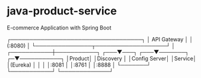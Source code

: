 # java-product-service
E-commerce Application with Spring Boot

┌───────────────────────────────────┐
│          API Gateway              │
│            (:8080)                │
└───────────────┬───────────────────┘
                │
    ┌───────────┼───────────┐
┌───▼───┐   ┌───▼───────┐ ┌─▼───────────┐
│Product│   │Discovery  │ │Config Server│
│Service│   │(Eureka)   │ │             │
│:8081  │   │:8761      │ │:8888        │
└───────┘   └───────────┘ └─────────────┘
